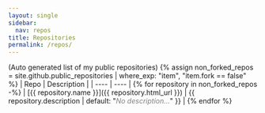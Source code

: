 ```yaml
---
layout: single
sidebar:
  nav: repos
title: Repositories
permalink: /repos/
---
```


(Auto generated list of my public repositories)
{% assign non_forked_repos = site.github.public_repositories | where_exp: "item", "item.fork == false" %}
| Repo | Description |
| ---- | ---- |
{% for repository in non_forked_repos -%}
| [{{ repository.name }}]({{ repository.html_url }}) | {{ repository.description | default: "*<font color='gray'>No description...</font>*" }} |
{% endfor %}


